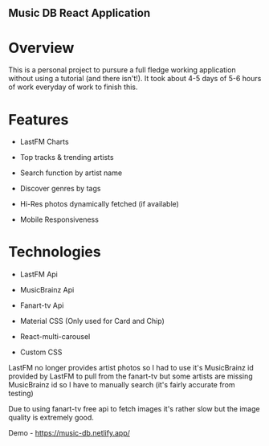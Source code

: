 ## Music DB React Application

# Overview

This is a personal project to pursure a full fledge working application without using a tutorial (and there isn't!). It took about 4-5 days of 5-6 hours of work everyday of work to finish this.

# Features

- LastFM Charts

- Top tracks & trending artists

- Search function by artist name

- Discover genres by tags

- Hi-Res photos dynamically fetched (if available)

- Mobile Responsiveness

# Technologies
- LastFM Api

- MusicBrainz Api

- Fanart-tv Api

- Material CSS (Only used for Card and Chip)

- React-multi-carousel

- Custom CSS 

LastFM no longer provides artist photos so I had to use it's MusicBrainz id provided by LastFM to pull from the fanart-tv but some artists are missing MusicBrainz id so I have to manually search (it's fairly accurate from testing)

Due to using fanart-tv free api to fetch images it's rather slow but the image quality is extremely good.


Demo - https://music-db.netlify.app/